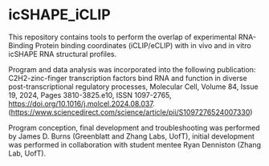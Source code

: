 # icSHAPE_iCLIP

This repository contains tools to perform the overlap of experimental RNA-Binding Protein binding coordinates (iCLIP/eCLIP) with in vivo and in vitro icSHAPE RNA structural profiles.

Program and data analysis was incorporated into the following publication:
C2H2-zinc-finger transcription factors bind RNA and function in diverse post-transcriptional regulatory processes,
Molecular Cell,
Volume 84, Issue 19,
2024,
Pages 3810-3825.e10,
ISSN 1097-2765,
https://doi.org/10.1016/j.molcel.2024.08.037.
(https://www.sciencedirect.com/science/article/pii/S1097276524007330)

Program conception, final development and troubleshooting was performed by James D. Burns (Greenblatt and Zhang Labs, UofT), initial development was performed in collaboration with student mentee Ryan Denniston (Zhang Lab, UofT). 

